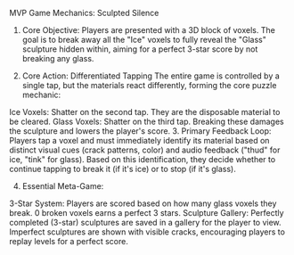 MVP Game Mechanics: Sculpted Silence
1. Core Objective:
Players are presented with a 3D block of voxels. The goal is to break away all the "Ice" voxels to fully reveal the "Glass" sculpture hidden within, aiming for a perfect 3-star score by not breaking any glass.

2. Core Action: Differentiated Tapping
The entire game is controlled by a single tap, but the materials react differently, forming the core puzzle mechanic:

Ice Voxels: Shatter on the second tap. They are the disposable material to be cleared.
Glass Voxels: Shatter on the third tap. Breaking these damages the sculpture and lowers the player's score.
3. Primary Feedback Loop:
Players tap a voxel and must immediately identify its material based on distinct visual cues (crack patterns, color) and audio feedback ("thud" for ice, "tink" for glass). Based on this identification, they decide whether to continue tapping to break it (if it's ice) or to stop (if it's glass).

4. Essential Meta-Game:

3-Star System: Players are scored based on how many glass voxels they break. 0 broken voxels earns a perfect 3 stars.
Sculpture Gallery: Perfectly completed (3-star) sculptures are saved in a gallery for the player to view. Imperfect sculptures are shown with visible cracks, encouraging players to replay levels for a perfect score.
